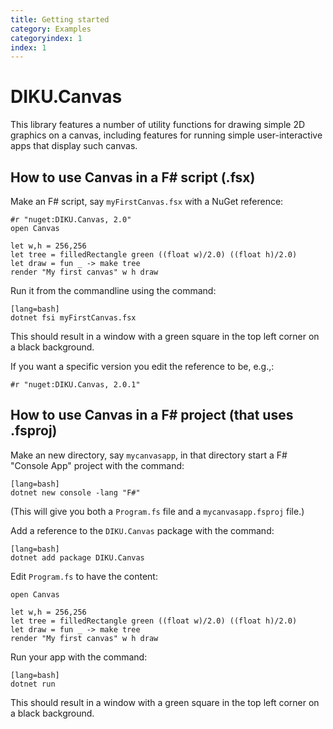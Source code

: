 ```yaml
---
title: Getting started
category: Examples
categoryindex: 1
index: 1
---
```


# DIKU.Canvas

This library features a number of utility functions for drawing simple
2D graphics on a canvas, including features for running simple
user-interactive apps that display such canvas.


## How to use Canvas in a F# script (.fsx)

Make an F# script, say `myFirstCanvas.fsx` with a NuGet reference:

    #r "nuget:DIKU.Canvas, 2.0"
    open Canvas

    let w,h = 256,256
    let tree = filledRectangle green ((float w)/2.0) ((float h)/2.0)
    let draw = fun _ -> make tree
    render "My first canvas" w h draw

Run it from the commandline using the command:

    [lang=bash]
    dotnet fsi myFirstCanvas.fsx

This should result in a window with a green square in the top left corner on a black background.

If you want a specific version you edit the reference to be, e.g.,:

    #r "nuget:DIKU.Canvas, 2.0.1"


## How to use Canvas in a F# project (that uses .fsproj)

Make an new directory, say `mycanvasapp`, in that directory start a F#
"Console App" project with the command:

    [lang=bash]
    dotnet new console -lang "F#"

(This will give you both a `Program.fs` file and a `mycanvasapp.fsproj` file.)

Add a reference to the `DIKU.Canvas` package with the command:

    [lang=bash]
    dotnet add package DIKU.Canvas

Edit `Program.fs` to have the content:

    open Canvas

    let w,h = 256,256
    let tree = filledRectangle green ((float w)/2.0) ((float h)/2.0)
    let draw = fun _ -> make tree
    render "My first canvas" w h draw

Run your app with the command:

    [lang=bash]
    dotnet run

This should result in a window with a green square in the top left corner on a black background.
